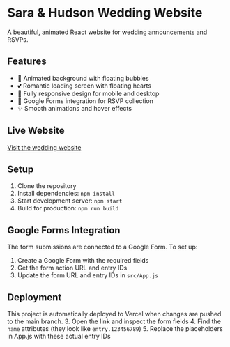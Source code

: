 # Sara & Hudson Wedding Website

A beautiful, animated React website for wedding announcements and RSVPs.

## Features

- 🎨 Animated background with floating bubbles
- 💕 Romantic loading screen with floating hearts
- 📱 Fully responsive design for mobile and desktop
- 📝 Google Forms integration for RSVP collection
- ✨ Smooth animations and hover effects

## Live Website

[Visit the wedding website](https://your-vercel-url.vercel.app)

## Setup

1. Clone the repository
2. Install dependencies: `npm install`
3. Start development server: `npm start`
4. Build for production: `npm run build`

## Google Forms Integration

The form submissions are connected to a Google Form. To set up:

1. Create a Google Form with the required fields
2. Get the form action URL and entry IDs
3. Update the form URL and entry IDs in `src/App.js`

## Deployment

This project is automatically deployed to Vercel when changes are pushed to the main branch.
3. Open the link and inspect the form fields
4. Find the `name` attributes (they look like `entry.123456789`)
5. Replace the placeholders in App.js with these actual entry IDs
